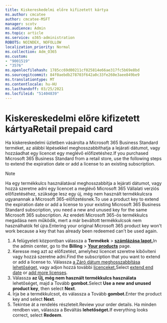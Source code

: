 ```yaml
---
title: Kiskereskedelmi előre kifizetett kártya
ms.author: cmcatee
author: cmcatee-MSFT
manager: scotv
ms.audience: Admin
ms.topic: article
ms.service: o365-administration
ROBOTS: NOINDEX, NOFOLLOW
localization_priority: Normal
ms.collection: Adm_O365
ms.custom:
- "9001519"
- "3576"
ms.openlocfilehash: 1785cc69d00211cf025814e66ae317fc5b69e8bd
ms.sourcegitcommit: 84f0aebdb278703f642a0c33fe260e3aee849be9
ms.translationtype: MT
ms.contentlocale: hu-HU
ms.lasthandoff: 03/25/2021
ms.locfileid: "51404839"
---
```

# <a name="retail-prepaid-card"></a><span data-ttu-id="eefae-102">Kiskereskedelmi előre kifizetett kártya</span><span class="sxs-lookup"><span data-stu-id="eefae-102">Retail prepaid card</span></span>

<span data-ttu-id="eefae-103">Ha kiskereskedelmi üzletben vásárolta a Microsoft 365 Business Standard terméket, az alábbi lépésekkel meghosszabbíthatja a lejárati dátumot, vagy hozzáadhat egy licencet egy meglévő előfizetéshez.</span><span class="sxs-lookup"><span data-stu-id="eefae-103">If you purchased Microsoft 365 Business Standard from a retail store, use the following steps to extend the expiration date or add a license to an existing subscription.</span></span>

> [!NOTE]
> <span data-ttu-id="eefae-104">Ha egy termékkulcs használatával meghosszabbítja a lejárati dátumot, vagy hozzá szeretne adni egy licencet a meglévő Microsoft 365 Vállalati verziós előfizetéséhez, szüksége lesz egy új, még nem használt termékkulcsra ugyanannak a Microsoft 365-előfizetésnek.</span><span class="sxs-lookup"><span data-stu-id="eefae-104">To use a product key to extend the expiration date or add a license to your existing Microsoft 365 Business Standard subscription, you need a new and unused key for the same Microsoft 365 subscription.</span></span> <span data-ttu-id="eefae-105">Az eredeti Microsoft 365-ös termékkulcs megadása nem működik, mert a már beváltott termékkulcsok nem használhatók fel újra.</span><span class="sxs-lookup"><span data-stu-id="eefae-105">Entering your original Microsoft 365 product key won't work because a key that has already been redeemed can't be used again.</span></span>

1. <span data-ttu-id="eefae-106">A felügyeleti központban válassza a **Termékek**  >  **[számlázása lapot.](https://go.microsoft.com/fwlink/p/?linkid=842054)**</span><span class="sxs-lookup"><span data-stu-id="eefae-106">In the admin center, go to the **Billing** > **[Your products](https://go.microsoft.com/fwlink/p/?linkid=842054)** page.</span></span>
2. <span data-ttu-id="eefae-107">Keresse meg azt az előfizetést, amelyhez licencet szeretne kibővíteni vagy hozzá szeretne adni.</span><span class="sxs-lookup"><span data-stu-id="eefae-107">Find the subscription that you want to extend or add a license to.</span></span> <span data-ttu-id="eefae-108">Válassza [a Záró dátum meghosszabbítása lehetőséget,](https://go.microsoft.com/fwlink/p/?linkid=842054) vagy adjon hozzá további [licenceket.](https://go.microsoft.com/fwlink/p/?linkid=842054)</span><span class="sxs-lookup"><span data-stu-id="eefae-108">Select [extend end date](https://go.microsoft.com/fwlink/p/?linkid=842054) or [add more licenses](https://go.microsoft.com/fwlink/p/?linkid=842054).</span></span>
3. <span data-ttu-id="eefae-109">Válassza **az Új, még nem használt termékkulcs használata** lehetőséget, majd a Tovább **gombot.**</span><span class="sxs-lookup"><span data-stu-id="eefae-109">Select **Use a new and unused product key**, then select **Next**.</span></span>
4. <span data-ttu-id="eefae-110">Írja be a termékkulcsot, és válassza a Tovább **gombot.**</span><span class="sxs-lookup"><span data-stu-id="eefae-110">Enter the product key and select **Next**.</span></span>
5. <span data-ttu-id="eefae-111">Tekintse át a rendelés részleteit.</span><span class="sxs-lookup"><span data-stu-id="eefae-111">Review your order details.</span></span> <span data-ttu-id="eefae-112">Ha minden rendben van, válassza a Beváltás **lehetőséget.**</span><span class="sxs-lookup"><span data-stu-id="eefae-112">If everything looks correct, select **Redeem**.</span></span>